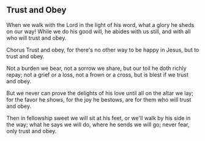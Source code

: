 ## Trust and Obey

When we walk with the Lord 
in the light of his word, 
what a glory he sheds on our way! 
While we do his good will, 
he abides with us still, 
and with all who will trust and obey. 

Chorus
Trust and obey, for there's no other way 
to be happy in Jesus, but to trust and obey. 

Not a burden we bear, 
not a sorrow we share, 
but our toil he doth richly repay; 
not a grief or a loss, 
not a frown or a cross, 
but is blest if we trust and obey.

But we never can prove 
the delights of his love 
until all on the altar we lay; 
for the favor he shows, 
for the joy he bestows, 
are for them who will trust and obey. 

Then in fellowship sweet 
we will sit at his feet, 
or we'll walk by his side in the way; 
what he says we will do, 
where he sends we will go; 
never fear, only trust and obey.
